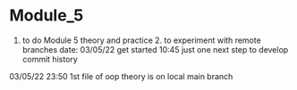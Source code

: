 # Module_5
1. to do Module 5 theory and practice 2. to experiment with remote branches
date: 03/05/22 get started 10:45
just one next step to develop commit history

03/05/22 23:50 1st file of oop theory is on local main branch
